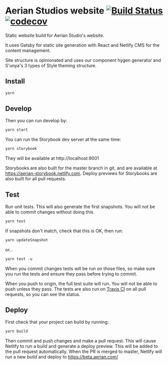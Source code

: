 # Aerian Studios website [![Build Status](https://travis-ci.org/aerian-studios/aerian-site-rebuild.svg?branch=master)](https://travis-ci.org/aerian-studios/aerian-site-rebuild) [![codecov](https://codecov.io/gh/aerian-studios/aerian-site-rebuild/branch/master/graph/badge.svg)](https://codecov.io/gh/aerian-studios/aerian-site-rebuild)

Static website build for Aerian Studio's website.

It uses Gatsby for static site generation with React and Netlify CMS for the
content management.

Site structure is opinionated and uses our component hygen generator and
S'unya's 3 types of Style theming structure.

## Install

```sh
yarn
```

## Develop

Then you can run develop by:

```sh
yarn start
```

You can run the Storybook dev server at the same time:

```sh
yarn storybook
```

They will be available at http://localhost:9001

Storybooks are also built for the master branch in git, and are available at
https://aerian-storybook.netlify.com. Deploy previews for Storybooks are also
built for all pull requests.

## Test

Run unit tests. This will also generate the first snapshots. You will not be
able to commit changes without doing this.

```sh
yarn test
```

If snapshots don't match, check that this is OK, then run:

```sh
yarn updateSnapshot
```

or...

```ss
yarn test -u
```

When you commit changes tests will be run on those files, so make sure you run
the tests and ensure they pass before trying to commit.

When you push to origin, the full test suite will run. You will not be able to
push unless they pass. The tests are also run on
[Travis CI](https://travis-ci.org/aerian-studios/aerian-site-rebuild) on all
pull requests, so you can see the status.

## Deploy

First check that your project can build by running:

```sh
yarn build
```

Then commit and push changes and make a pull request. This will cause Netlify to
run a build and generate a deploy preview. This will be added to the pull
request automatically. When the PR is merged to master, Netlify will run a new
build and deploy to https://beta.aerian.com/
